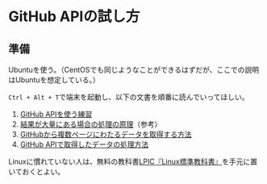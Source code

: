 # GitHub APIの試し方

## 準備

Ubuntuを使う。（CentOSでも同じようなことができるはずだが、ここでの説明はUbuntuを想定している。）

`Ctrl + Alt + T`で端末を起動し、以下の文書を順番に読んでいってほしい。

1. [GitHub APIを使う練習](https://github.com/taroyabuki/yabukilab/blob/master/library/github/GitHub%20API%E3%82%92%E4%BD%BF%E3%81%86%E7%B7%B4%E7%BF%92.md)
1. [結果が大量にある場合の処理の原理](https://github.com/taroyabuki/yabukilab/blob/master/library/github/%E7%B5%90%E6%9E%9C%E3%81%8C%E5%A4%A7%E9%87%8F%E3%81%AB%E3%81%82%E3%82%8B%E5%A0%B4%E5%90%88%E3%81%AE%E5%87%A6%E7%90%86%E3%81%AE%E5%8E%9F%E7%90%86.md)（参考）
1. [GitHubから複数ページにわたるデータを取得する方法](https://github.com/taroyabuki/yabukilab/blob/master/library/github/GitHub%E3%81%8B%E3%82%89%E8%A4%87%E6%95%B0%E3%83%9A%E3%83%BC%E3%82%B8%E3%81%AB%E3%82%8F%E3%81%9F%E3%82%8B%E3%83%87%E3%83%BC%E3%82%BF%E3%82%92%E5%8F%96%E5%BE%97%E3%81%99%E3%82%8B%E6%96%B9%E6%B3%95.md)
1. [GitHub APIで取得したデータの処理方法](https://github.com/taroyabuki/yabukilab/blob/master/library/github/GitHub%20API%E3%81%A7%E5%8F%96%E5%BE%97%E3%81%97%E3%81%9F%E3%83%87%E3%83%BC%E3%82%BF%E3%81%AE%E5%87%A6%E7%90%86%E6%96%B9%E6%B3%95.md)

Linuxに慣れていない人は、無料の教科書[LPIC『Linux標準教科書』](http://www.lpi.or.jp/linuxtext/text.shtml)を手元に置いておくとよい。